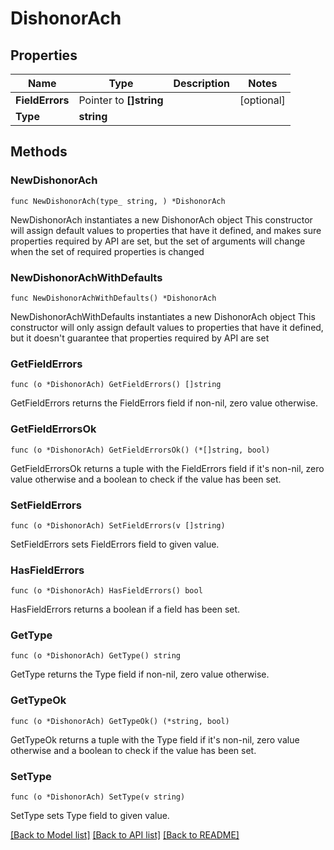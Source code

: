 # DishonorAch

## Properties

Name | Type | Description | Notes
------------ | ------------- | ------------- | -------------
**FieldErrors** | Pointer to **[]string** |  | [optional] 
**Type** | **string** |  | 

## Methods

### NewDishonorAch

`func NewDishonorAch(type_ string, ) *DishonorAch`

NewDishonorAch instantiates a new DishonorAch object
This constructor will assign default values to properties that have it defined,
and makes sure properties required by API are set, but the set of arguments
will change when the set of required properties is changed

### NewDishonorAchWithDefaults

`func NewDishonorAchWithDefaults() *DishonorAch`

NewDishonorAchWithDefaults instantiates a new DishonorAch object
This constructor will only assign default values to properties that have it defined,
but it doesn't guarantee that properties required by API are set

### GetFieldErrors

`func (o *DishonorAch) GetFieldErrors() []string`

GetFieldErrors returns the FieldErrors field if non-nil, zero value otherwise.

### GetFieldErrorsOk

`func (o *DishonorAch) GetFieldErrorsOk() (*[]string, bool)`

GetFieldErrorsOk returns a tuple with the FieldErrors field if it's non-nil, zero value otherwise
and a boolean to check if the value has been set.

### SetFieldErrors

`func (o *DishonorAch) SetFieldErrors(v []string)`

SetFieldErrors sets FieldErrors field to given value.

### HasFieldErrors

`func (o *DishonorAch) HasFieldErrors() bool`

HasFieldErrors returns a boolean if a field has been set.

### GetType

`func (o *DishonorAch) GetType() string`

GetType returns the Type field if non-nil, zero value otherwise.

### GetTypeOk

`func (o *DishonorAch) GetTypeOk() (*string, bool)`

GetTypeOk returns a tuple with the Type field if it's non-nil, zero value otherwise
and a boolean to check if the value has been set.

### SetType

`func (o *DishonorAch) SetType(v string)`

SetType sets Type field to given value.



[[Back to Model list]](../README.md#documentation-for-models) [[Back to API list]](../README.md#documentation-for-api-endpoints) [[Back to README]](../README.md)


